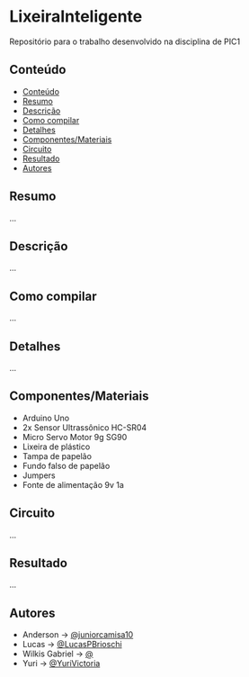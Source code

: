 # LixeiraInteligente
Repositório para o trabalho desenvolvido na disciplina de PIC1

## Conteúdo
- [Conteúdo](#conteúdo)
- [Resumo](#resumo)
- [Descrição](#descrição)
- [Como compilar](#como-compilar)
- [Detalhes](#detalhes)
- [Componentes/Materiais](#componentes)
- [Circuito](#circuito)
- [Resultado](#resultado)
- [Autores](#autores)

## Resumo

...

## Descrição

...

## Como compilar

...

## Detalhes

...

## Componentes/Materiais

- Arduino Uno
- 2x Sensor Ultrassônico HC-SR04
- Micro Servo Motor 9g SG90
- Lixeira de plástico
- Tampa de papelão
- Fundo falso de papelão
- Jumpers
- Fonte de alimentação 9v 1a

## Circuito

...

## Resultado

...

## Autores

- Anderson -> [@juniorcamisa10](https://github.com/juniorcamisa10)
- Lucas -> [@LucasPBrioschi](https://github.com/LucasPBrioschi)
- Wilkis Gabriel -> [@](https://github.com/)
- Yuri -> [@YuriVictoria](https://github.com/YuriVictoria)

